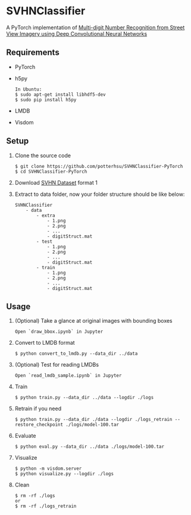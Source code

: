 # SVHNClassifier

A PyTorch implementation of [Multi-digit Number Recognition from Street View Imagery using Deep Convolutional Neural Networks](http://arxiv.org/pdf/1312.6082.pdf) 


## Requirements

* PyTorch
* h5py

    ```
    In Ubuntu:
    $ sudo apt-get install libhdf5-dev
    $ sudo pip install h5py
    ```

* LMDB
* Visdom

## Setup

1. Clone the source code

    ```
    $ git clone https://github.com/potterhsu/SVHNClassifier-PyTorch
    $ cd SVHNClassifier-PyTorch
    ```

2. Download [SVHN Dataset](http://ufldl.stanford.edu/housenumbers/) format 1

3. Extract to data folder, now your folder structure should be like below:
    ```
    SVHNClassifier
        - data
            - extra
                - 1.png 
                - 2.png
                - ...
                - digitStruct.mat
            - test
                - 1.png 
                - 2.png
                - ...
                - digitStruct.mat
            - train
                - 1.png 
                - 2.png
                - ...
                - digitStruct.mat
    ```


## Usage

1. (Optional) Take a glance at original images with bounding boxes

    ```
    Open `draw_bbox.ipynb` in Jupyter
    ```

1. Convert to LMDB format

    ```
    $ python convert_to_lmdb.py --data_dir ../data
    ```

1. (Optional) Test for reading LMDBs

    ```
    Open `read_lmdb_sample.ipynb` in Jupyter
    ```

1. Train

    ```
    $ python train.py --data_dir ../data --logdir ./logs
    ```

1. Retrain if you need

    ```
    $ python train.py --data_dir ./data --logdir ./logs_retrain --restore_checkpoint ./logs/model-100.tar
    ```

1. Evaluate

    ```
    $ python eval.py --data_dir ../data ./logs/model-100.tar
    ```

1. Visualize

    ```
    $ python -m visdom.server
    $ python visualize.py --logdir ./logs
    ```

1. Clean

    ```
    $ rm -rf ./logs
    or
    $ rm -rf ./logs_retrain
    ```
